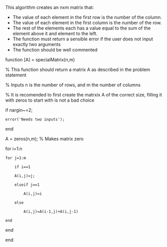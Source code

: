This algorithm creates an nxm matrix that:
- The value of each element in the first row is the number of the column.
- The value of each element in the first column is the number of the row.
- The rest of the elements each has a value equal to the sum of the element above it and element to the left.
- The function must return a sensible error if the user does not input exactly two arguments
- The function should be well commented


function [A] = specialMatrix(n,m)

% This function should return a matrix A as described in the problem statement

% Inputs n is the number of rows, and m the number of columns

% It is recomended to first create the matrxix A of the correct size, filling it with zeros to start with is not a bad choice

if nargin~=2;

    error('Needs two inputs');

end

A = zeros(n,m); % Makes matrix zero

for i=1:n

    for j=1:m
    
        if i==1
        
        A(i,j)=j;
        
        elseif j==1
        
            A(i,j)=i
            
        else
        
            A(i,j)=A(i-1,j)+A(i,j-1)
            
    end
    
end


end
